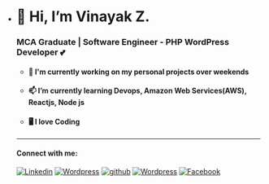 - <h1>👋 Hi, I’m Vinayak Z.</h1>
  <h3>MCA Graduate | Software Engineer - PHP WordPress Developer 💕</h3>
  
   - <h4>🔭 I'm currently working on my personal  projects over weekends</h4>
   
   - <h4>📫 I’m currently learning Devops, Amazon Web Services(AWS), Reactjs, Node js</h4>
   
   - <h4>🖥️ I love Coding </h4>
   

   <hr>
   
   #### Connect with me: 
   
   <a href="https://www.linkedin.com/in/vinayak-zutti"><img alt="Linkedin" title="Linkedin" src="https://img.shields.io/badge/-linked%20in-1DA1F2?style=for-the-badge&logo=linkedin&logoColor=white"></a>
   <a href="https://vinayakz.wordpress.com/"><img alt="Wordpress" title="Wordpress" src="https://img.shields.io/badge/-wordpress%20-1DA1F2?style=for-the-badge&logo=wordpress&logoColor=white"/></a>
   <a href="https://github.com/vinayakz"><img alt="github" title="Github" src="https://img.shields.io/badge/-github%20in-1DA1F2?style=for-the-badge&logo=github&logoColor=white"/></a>
   <a href="https://profiles.wordpress.org/vinayakz/"><img alt="Wordpress" title="Wordpress Profile" src="https://img.shields.io/badge/-wordpress%20Profile-1DA1F2?style=for-the-badge&logo=wordpress&logoColor=white"/></a>
   <a href="https://www.facebook.com/vinoo160496"><img alt="Facebook" title="Facebook" src="https://img.shields.io/badge/-facebook%20-1DA1F2?style=for-the-badge&logo=facebook&logoColor=white"></a>
   
   

<!---
vinayakz/vinayakz is a ✨ special ✨ repository because its `README.md` (this file) appears on your GitHub profile.
You can click the Preview link to take a look at your changes.
--->
